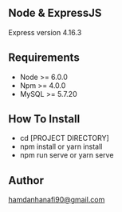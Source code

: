 ## Node & ExpressJS
Express version 4.16.3

## Requirements
- Node >= 6.0.0
- Npm >= 4.0.0
- MySQL >= 5.7.20

## How To Install
- cd [PROJECT DIRECTORY]
- npm install or yarn install
- npm run serve or yarn serve


## Author
hamdanhanafi90@gmail.com


